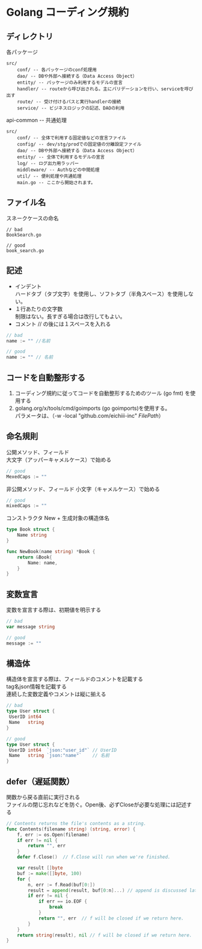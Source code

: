# Golang コーディング規約

## ディレクトリ
各パッケージ
```
src/
    conf/ -- 各パッケージのconf処理用
    dao/ -- DBや外部へ接続する（Data Access Object）
    entity/ -- パッケージのみ利用するモデルの宣言
    handler/ -- routeから呼び出される。主にバリデーションを行い、serviceを呼び出す
    route/ -- 受け付けるパスと実行handlerの接続
    service/ -- ビジネスロジックの記述、DAOの利用
```
api-common -- 共通処理
```
src/
    conf/ -- 全体で利用する固定値などの宣言ファイル
    config/ -- dev/stg/prodでの固定値の分離設定ファイル
    dao/ -- DBや外部へ接続する（Data Access Object）
    entity/ -- 全体で利用するモデルの宣言
    log/ -- ログ出力用ラッパー
    middleware/ -- Authなどの中間処理
    util/ -- 便利処理や共通処理
    main.go -- ここから開始されます。
```

## ファイル名
スネークケースの命名
```
// bad
BookSearch.go

// good
book_search.go
```

## 記述
* インデント  
ハードタブ（タブ文字）を使用し、ソフトタブ（半角スペース）を使用しない。
* １行あたりの文字数  
制限はない。長すぎる場合は改行してもよい。
* コメント // の後には１スペースを入れる
```go
// bad
name := "" //名前

// good
name := "" // 名前
```

## コードを自動整形する
1. コーディング規約に従ってコードを自動整形するためのツール (go fmt) を使用する
2. golang.org/x/tools/cmd/goimports (go goimports)を使用する。  
パラメータは、（-w -local "github.com/eichiii-inc" $FilePath$）

## 命名規則
公開メソッド、フィールド  
大文字（アッパーキャメルケース）で始める
```Go
// good
MexedCaps := ""
```

非公開メソッド、フィールド 
小文字（キャメルケース）で始める
```Go
// good
mixedCaps := ""
```

コンストラクタ
New + 生成対象の構造体名
```Go
type Book struct {
	Name string
}

func NewBook(name string) *Book {
    return &Book{
		Name: name,
    }
}
```

## 変数宣言

変数を宣言する際は、初期値を明示する

```Go
// bad
var message string

// good
message := ""
```

## 構造体

構造体を宣言する際は、フィールドのコメントを記載する  
tag名json情報を記載する  
連続した変数定義やコメントは縦に揃える

```Go
// bad
type User struct {
 UserID int64
 Name   string
}

// good
type User struct {
 UserID int64  `json:"user_id"` // UserID
 Name   string `json:"name"`    // 名前
}
```

## defer（遅延関数）
関数から戻る直前に実行される  
ファイルの閉じ忘れなどを防ぐ。Open後、必ずCloseが必要な処理には記述する
```go
// Contents returns the file's contents as a string.
func Contents(filename string) (string, error) {
    f, err := os.Open(filename)
    if err != nil {
        return "", err
    }
    defer f.Close()  // f.Close will run when we're finished.

    var result []byte
    buf := make([]byte, 100)
    for {
        n, err := f.Read(buf[0:])
        result = append(result, buf[0:n]...) // append is discussed later.
        if err != nil {
            if err == io.EOF {
                break
            }
            return "", err  // f will be closed if we return here.
        }
    }
    return string(result), nil // f will be closed if we return here.
}
```